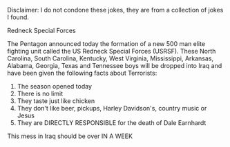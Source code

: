 Disclaimer: I do not condone these jokes, they are from a collection of jokes I found.

Redneck Special Forces

The Pentagon announced today the formation of a new 500 man elite fighting unit called the US Redneck Special Forces (USRSF). These North Carolina, South Carolina, Kentucky, West Virginia, Mississippi, Arkansas, Alabama, Georgia, Texas and Tennessee boys will be dropped into Iraq and have been given the following facts about Terrorists: 

1. The season opened today
2. There is no limit
3. They taste just like chicken
4. They don't like beer, pickups, Harley Davidson's, country music or Jesus
5. They are DIRECTLY RESPONSIBLE for the death of Dale Earnhardt




This mess in Iraq should be over IN A WEEK

